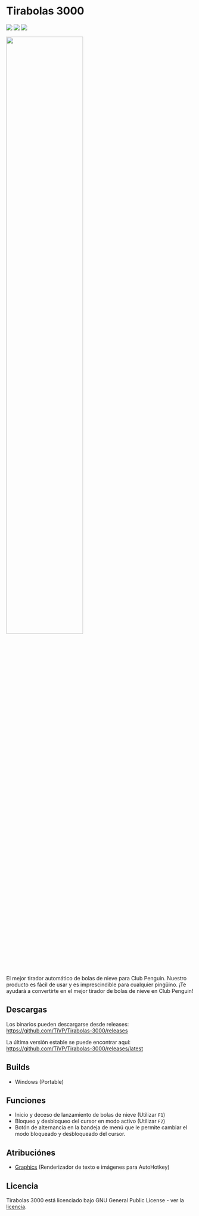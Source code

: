 <!-- Google -->
<meta itemprop="name" content="Tirabolas 3000" />
<meta itemprop="description" content="¿Como Tirar Muchas Bolas de Nieve en Club Penguin?" />
<meta itemprop="image" content="https://github.com/TiVP/Tirabolas-3000" />

# Tirabolas 3000
[![](https://badgen.net/github/release/TiVP/Tirabolas-3000?label=Última+publicación)][releases]
[![](https://badgen.net/github/assets-dl//TiVP/Tirabolas-3000?label=Descargas+de+la+última+versión)][latestreleases]
[![](https://badgen.net/github/license/TiVP/Tirabolas-3000?label=Licencia)][license]

<img height="auto" width="64%" src="https://repository-images.githubusercontent.com/579599369/ba0f40ba-2430-4981-80b9-d8eedc0fb44a">

El mejor tirador automático de bolas de nieve para Club Penguin. Nuestro producto es fácil de usar y es imprescindible para cualquier pingüino. ¡Te ayudará a convertirte en el mejor tirador de bolas de nieve en Club Penguin!

## Descargas
Los binarios pueden descargarse desde releases: https://github.com/TiVP/Tirabolas-3000/releases

La última versión estable se puede encontrar aquí: https://github.com/TiVP/Tirabolas-3000/releases/latest

## Builds
* Windows (Portable)

## Funciones
* Inicio y deceso de lanzamiento de bolas de nieve (Utilizar `F1`)
* Bloqueo y desbloqueo del cursor en modo activo (Utilizar `F2`)
* Botón de alternancia en la bandeja de menú que le permite cambiar el modo bloqueado y desbloqueado del cursor.

## Atribuciónes
* [Graphics](https://github.com/iseahound/Graphics) (Renderizador de texto e imágenes para AutoHotkey)

## Licencia
Tirabolas 3000 está licenciado bajo GNU General Public License - ver la [licencia](https://github.com/TiVP/Tirabolas-3000/blob/main/LICENSE).

[//]: # (LINKS)
[releases]: https://github.com/TiVP/Tirabolas-3000/releases
[latestreleases]: https://github.com/TiVP/Tirabolas-3000/releases/latest
[license]:https://github.com/TiVP/Tirabolas-3000/blob/main/LICENSE
